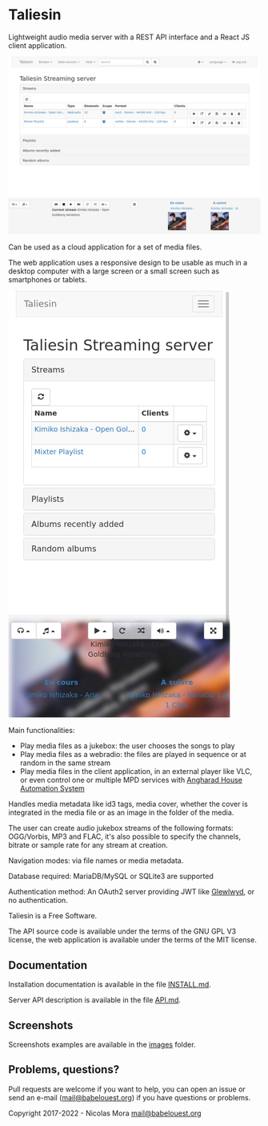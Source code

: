 # Taliesin

Lightweight audio media server with a REST API interface and a React JS client application.

![example snapshot](https://github.com/babelouest/taliesin/raw/master/docs/images/dashboard.png)

Can be used as a cloud application for a set of media files.

The web application uses a responsive design to be usable as much in a desktop computer with a large screen or a small screen such as smartphones or tablets.

![Dashboard small screen](https://github.com/babelouest/taliesin/raw/master/docs/images/dashboard-smartphone.png)

Main functionalities:
- Play media files as a jukebox: the user chooses the songs to play
- Play media files as a webradio: the files are played in sequence or at random in the same stream
- Play media files in the client application, in an external player like VLC, or even control one or multiple MPD services with [Angharad House Automation System](https://github.com/babelouest/angharad)

Handles media metadata like id3 tags, media cover, whether the cover is integrated in the media file or as an image in the folder of the media.

The user can create audio jukebox streams of the following formats: OGG/Vorbis, MP3 and FLAC, it's also possible to specify the channels, bitrate or sample rate for any stream at creation.

Navigation modes: via file names or media metadata.

Database required: MariaDB/MySQL or SQLite3 are supported

Authentication method: An OAuth2 server providing JWT like [Glewlwyd](https://github.com/babelouest/glewlwyd), or no authentication.

Taliesin is a Free Software.

The API source code is available under the terms of the GNU GPL V3 license, the web application is available under the terms of the MIT license.

## Documentation

Installation documentation is available in the file [INSTALL.md](https://github.com/babelouest/taliesin/blob/master/docs/INSTALL.md).

Server API description is available in the file [API.md](https://github.com/babelouest/taliesin/blob/master/docs/API.md).

## Screenshots

Screenshots examples are available in the [images](https://github.com/babelouest/taliesin/tree/master/docs/images) folder.

## Problems, questions?

Pull requests are welcome if you want to help, you can open an issue or send an e-mail (mail@babelouest.org) if you have questions or problems.

Copyright 2017-2022 - Nicolas Mora <mail@babelouest.org>
